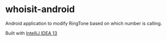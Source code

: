 whoisit-android
===============

Android application to modify RingTone based on which number is calling.

Built with [IntelliJ IDEA 13](http://jetbrains.com/idea/)
